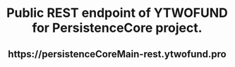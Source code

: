  <h1 align="center"> Public REST endpoint of YTWOFUND for PersistenceCore project.

 <h2 align="center"> https://persistenceCoreMain-rest.ytwofund.pro
